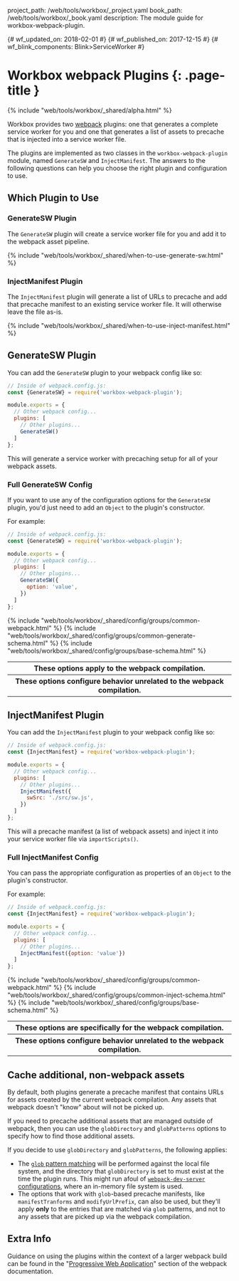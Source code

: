 project_path: /web/tools/workbox/_project.yaml
book_path: /web/tools/workbox/_book.yaml
description: The module guide for workbox-webpack-plugin.

{# wf_updated_on: 2018-02-01 #}
{# wf_published_on: 2017-12-15 #}
{# wf_blink_components: Blink>ServiceWorker #}

# Workbox webpack Plugins  {: .page-title }

{% include "web/tools/workbox/_shared/alpha.html" %}

Workbox provides two [webpack](https://webpack.js.org/) plugins: one that
generates a complete service worker for you and one that generates a list
of assets to precache that is injected into a service worker file.

The plugins are implemented as two classes in the `workbox-webpack-plugin` module, named
`GenerateSW` and `InjectManifest`. The answers to the following questions can help you choose the
right plugin and configuration to use.

## Which Plugin to Use

### GenerateSW Plugin

The `GenerateSW` plugin will create a service worker file for you and
add it to the webpack asset pipeline.

{% include "web/tools/workbox/_shared/when-to-use-generate-sw.html" %}

### InjectManifest Plugin

The `InjectManifest` plugin will generate a list of URLs to precache and
add that precache manifest to an existing service worker
file. It will otherwise leave the file as-is.

{% include "web/tools/workbox/_shared/when-to-use-inject-manifest.html" %}

## GenerateSW Plugin

You can add the `GenerateSW` plugin to your webpack config like so:

```javascript
// Inside of webpack.config.js:
const {GenerateSW} = require('workbox-webpack-plugin');

module.exports = {
  // Other webpack config...
  plugins: [
    // Other plugins...
    GenerateSW()
  ]
};
```

This will generate a service worker with precaching setup for all of your
webpack assets.

### Full GenerateSW Config

If you want to use any of the configuration options for the `GenerateSW` plugin,
you'd just need to add an `Object` to the plugin's constructor.

For example:

```javascript
// Inside of webpack.config.js:
const {GenerateSW} = require('workbox-webpack-plugin');

module.exports = {
  // Other webpack config...
  plugins: [
    // Other plugins...
    GenerateSW({
      option: 'value',
    })
  ]
};
```

<table class="responsive">
  <tbody>
    <tr>
      <th colspan="2">These options apply to the webpack compilation.</th>
    </tr>
{% include "web/tools/workbox/_shared/config/groups/common-webpack.html" %}
    <tr>
      <th colspan="2">These options configure behavior unrelated to the webpack compilation.</th>
    </tr>
{% include "web/tools/workbox/_shared/config/groups/common-generate-schema.html" %}
{% include "web/tools/workbox/_shared/config/groups/base-schema.html" %}
  </tbody>
</table>

## InjectManifest Plugin

You can add the `InjectManifest` plugin to your webpack config like so:

```javascript
// Inside of webpack.config.js:
const {InjectManifest} = require('workbox-webpack-plugin');

module.exports = {
  // Other webpack config...
  plugins: [
    // Other plugins...
    InjectManifest({
      swSrc: './src/sw.js',
    })
  ]
};
```

This will a precache manifest (a list of webpack assets) and inject it into
your service worker file via `importScripts()`.

### Full InjectManifest Config

You can pass the appropriate configuration as properties of an `Object` to the plugin's constructor.

For example:

```javascript
// Inside of webpack.config.js:
const {InjectManifest} = require('workbox-webpack-plugin');

module.exports = {
  // Other webpack config...
  plugins: [
    // Other plugins...
    InjectManifest({option: 'value'})
  ]
};
```

<table class="responsive">
  <tbody>
    <tr>
      <th colspan="2">These options are specifically for the webpack compilation.</th>
    </tr>
{% include "web/tools/workbox/_shared/config/groups/common-webpack.html" %}
    <tr>
      <th colspan="2">These options configure behavior unrelated to the webpack compilation.</th>
    </tr>
{% include "web/tools/workbox/_shared/config/groups/common-inject-schema.html" %}
{% include "web/tools/workbox/_shared/config/groups/base-schema.html" %}
  </tbody>
</table>

## Cache additional, non-webpack assets

By default, both plugins generate a precache manifest that contains URLs for assets created by the
current webpack compilation. Any assets that webpack doesn't "know" about will not be picked up.

If you need to precache additional assets that are managed outside of webpack, then you can
use the `globDirectory` and `globPatterns` options to specify how to find those additional assets.

If you decide to use `globDirectory` and `globPatterns`, the following applies:

- The [`glob` pattern matching](https://github.com/isaacs/node-glob#glob-primer) will be performed
against the local file system, and the directory that `globDirectory` is set to must exist at the
time the plugin runs. This might run afoul of
[`webpack-dev-server` configurations](https://github.com/webpack/webpack-dev-server), where an
in-memory file system is used.
- The options that work with `glob`-based precache manifests, like `manifestTranforms` and
`modifyUrlPrefix`, can also be used, but they'll apply **only** to the entries that are matched via
`glob` patterns, and not to any assets that are picked up via the webpack compilation.

## Extra Info

Guidance on using the plugins within the context of a larger webpack build can
be found in the "[Progressive Web Application](https://webpack.js.org/guides/progressive-web-application/)" section of the
webpack documentation.
